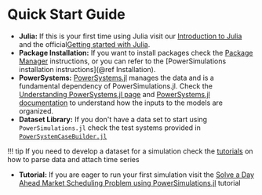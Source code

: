 # Quick Start Guide

* **Julia:** If this is your first time using Julia visit our [Introduction to Julia](https://nrel-siip.github.io/SIIP-Tutorial/fundamentals/introduction-to-julia/) and the official[Getting started with Julia](https://julialang.org/learning/).
* **Package Installation:** If you want to install packages check the [Package Manager](https://pkgdocs.julialang.org/v1/environments/) instructions, or you can refer to the [PowerSimulations installation instructions](@ref Installation). 
* **PowerSystems:** [PowerSystems.jl](https://github.com/nrel-siip/PowerSystems.jl) manages the data and is a fundamental dependency of PowerSimulations.jl. Check the [Understanding PowerSystems.jl page](https://nrel-siip.github.io/SIIP-Tutorial/how-to/understanding-powersystems-components/) and [PowerSystems.jl documentation](https://nrel-siip.github.io/PowerSystems.jl/stable/) to understand how the inputs to the models are organized.
* **Dataset Library:** If you don't have a data set to start using `PowerSimulations.jl` check the test systems provided in [`PowerSystemCaseBuilder.jl`](https://nrel-siip.github.io/SIIP-Tutorial/how-to/power-system-case-builder/)

!!! tip
    If you need to develop a dataset for a simulation check the [tutorials](https://nrel-siip.github.io/SIIP-Tutorial/) on how to parse data and attach time series

* **Tutorial:** If you are eager to run your first simulation visit the [Solve a Day Ahead Market Scheduling Problem using PowerSimulations.jl](https://nrel-siip.github.io/SIIP-Tutorial/fundamentals/day-ahead-market/) tutorial
